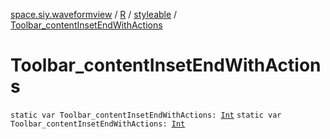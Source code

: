 [space.siy.waveformview](../../index.md) / [R](../index.md) / [styleable](index.md) / [Toolbar_contentInsetEndWithActions](./-toolbar_content-inset-end-with-actions.md)

# Toolbar_contentInsetEndWithActions

`static var Toolbar_contentInsetEndWithActions: `[`Int`](https://kotlinlang.org/api/latest/jvm/stdlib/kotlin/-int/index.html)
`static var Toolbar_contentInsetEndWithActions: `[`Int`](https://kotlinlang.org/api/latest/jvm/stdlib/kotlin/-int/index.html)